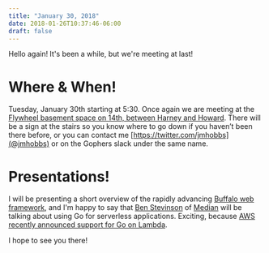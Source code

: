 ```yaml
---
title: "January 30, 2018"
date: 2018-01-26T10:37:46-06:00
draft: false
---
```


Hello again!  It's been a while, but we're meeting at last!
<!--more-->

# Where & When!
Tuesday, January 30th starting at 5:30. Once again we are meeting at the [Flywheel basement space on 14th, between Harney and Howard](https://www.google.com/maps/place/Flywheel+Underground/@41.2558956,-95.9367249,17z/data=!3m1!4b1!4m5!3m4!1s0x87938fae8a563f31:0x86e1c4cb47b336ec!8m2!3d41.2558916!4d-95.9345362). There will be a sign at the stairs so you know where to go down if you haven’t been there before, or you can contact me [https://twitter.com/jmhobbs](@jmhobbs) or on the Gophers slack under the same name.

# Presentations!

I will be presenting a short overview of the rapidly advancing [Buffalo web framework](https://gobuffalo.io/), and I'm happy to say that [Ben Stevinson](https://twitter.com/benstevinson) of [Median](https://hellomedian.com/) will be talking about using Go for serverless applications.  Exciting, because [AWS recently announced support for Go on Lambda](https://aws.amazon.com/blogs/compute/announcing-go-support-for-aws-lambda/).

I hope to see you there!
